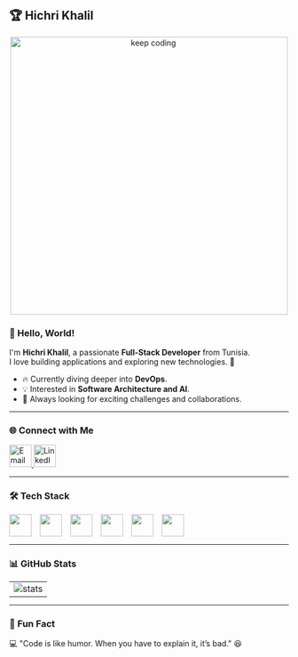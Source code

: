 ## 🏆 Hichri Khalil  

<div align="center">
  <img src="https://media3.giphy.com/media/v1.Y2lkPTc5MGI3NjExMjkxcm9qbXY0azc1YjVjcjVzZ2xqN3l4NDN5d2FwNnM5bG84bzgxeiZlcD12MV9pbnRlcm5hbF9naWZfYnlfaWQmY3Q9Zw/tJDz8mPYyUJZ1Pg9fA/giphy.gif" alt="keep coding" width="500" />
</div>

### 👋 Hello, World!  

I'm **Hichri Khalil**, a passionate **Full-Stack Developer** from Tunisia.  
I love building applications and exploring new technologies. 🚀  

- 🔥 Currently diving deeper into **DevOps**.  
- 💡 Interested in **Software Architecture and AI**.  
- 🎯 Always looking for exciting challenges and collaborations.  

---

### 🌐 Connect with Me  

<a href="mailto:hichrikhalilo06@gmail.com">  
  <img src="https://cdn.iconscout.com/icon/free/png-256/free-google-mail-new-logo-icon-download-in-svg-png-gif-file-formats--gmail-one-ui-pack-logos-icons-3955524.png" alt="Email" height="40">
</a>
<a href="https://www.linkedin.com/in/hichri-khalil/" target="_blank">
  <img src="https://openvisualfx.com/wp-content/uploads/2019/10/linkedin-icon-logo-png-transparent.png" alt="LinkedIn" height="40" />
</a>



---

### 🛠️ Tech Stack  

<div style="display: flex; flex-wrap: wrap; gap: 15px; align-items: center;">
  <img height="40" src="https://static-00.iconduck.com/assets.00/java-icon-1511x2048-6ikx8301.png"/>
  <img height="40" src="https://www.vectorlogo.zone/logos/springio/springio-icon.svg"/>
    <img height="40" src="https://www.jetbrains.com/guide/assets/csharp-logo-265a149e.svg"/>
  <img height="40" src="https://houseofangular.io/wp-content/uploads/2023/11/AngularLogoGradient.png"/>
  <img height="40" src="https://quantumzeitgeist.com/wp-content/uploads/pythoned.png"/>
  <img height="40" src="https://cdn.jsdelivr.net/gh/devicons/devicon/icons/git/git-original.svg"/>




  
</div>  

---

### 📊 GitHub Stats  

<table style="border: none; margin: auto;">
    <tbody>
        <tr valign="top">
           <td>
            <img src="https://github-readme-stats.vercel.app/api?username=hichr00khalil&theme=great-gatsby&show_icons=true&hide_border=true&count_private=true" alt="stats"/>
           </td>
        </tr>
    </tbody>
</table>  

---

### 🚀 Fun Fact  

💻 "Code is like humor. When you have to explain it, it’s bad." 😆  
